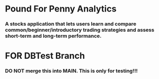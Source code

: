 # Pound For Penny Analytics
### A stocks application that lets users learn and compare common/beginner/introductory trading strategies and assess short-term and long-term performance.

# FOR DBTest Branch
### DO NOT merge this into MAIN. This is only for testing!!!
